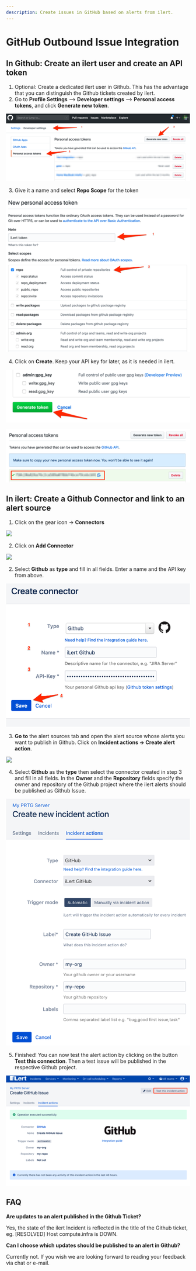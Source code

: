 ```yaml
---
description: Create issues in GitHub based on alerts from ilert.
---
```


# GitHub Outbound Issue Integration

## In Github: Create an ilert user and create an API token <a href="#github-preparation" id="github-preparation"></a>

1. Optional: Create a dedicated ilert user in Github. This has the advantage that you can distinguish the Github tickets created by ilert.
2. Go to **Profile Settings** --> **Developer settings** --> **Personal access tokens**, and click **Generate new token**.

![](../../.gitbook/assets/ghoi1.png)

3. Give it a name and select **Repo Scope** for the token

![](../../.gitbook/assets/ghoi2.png)

4. Click on **Create**. Keep your API key for later, as it is needed in ilert.

![](../../.gitbook/assets/ghoi3.png)

![](../../.gitbook/assets/ghoi4.png)

## In ilert: Create a Github Connector and link to an alert source <a href="#create-alarm-source" id="create-alarm-source"></a>

1. Click on the gear icon → **Connectors**

![](<../../.gitbook/assets/go\_to\_connectors (7) (6).png>)

2. Click on **Add Connector**

![](<../../.gitbook/assets/create\_connector\_button (1) (13).png>)

2. Select **Github** as **type** and fill in all fields. Enter a name and the API key from above.

![](../../.gitbook/assets/ghoi7.png)

3. **Go to** the alert sources tab and open the alert source whose alerts you want to publish in Github. Click on **Incident actions → Create alert action**.

![](<../../.gitbook/assets/new\_incident\_action (5).png>)

4. Select **Github** as the **type** then select the connector created in step 3 and fill in all fields. In the **Owner** and the **Repository** fields specify the owner and repository of the Github project where the ilert alerts should be published as Github Issue.

![](<../../.gitbook/assets/iLert (76).png>)

5. Finished! You can now test the alert action by clicking on the button **Test this connection**. Then a test issue will be published in the respective Github project.

![](<../../.gitbook/assets/iLert (77).png>)

## FAQ <a href="#faq" id="faq"></a>

**Are updates to an alert published in the Github Ticket?**

Yes, the state of the ilert Incident is reflected in the title of the Github ticket, eg. \[RESOLVED] Host compute.infra is DOWN.

**Can I choose which updates should be published to an alert in Github?**

Currently not. If you wish we are looking forward to reading your feedback via chat or e-mail.
